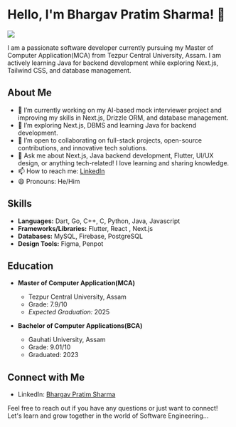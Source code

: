 # Hello, I'm Bhargav Pratim Sharma! 👋

![](https://komarev.com/ghpvc/?username=bhargav1131&color=green)


I am a passionate software developer currently pursuing my Master of Computer Application(MCA) from Tezpur Central University, Assam. I am actively learning Java for backend development while exploring Next.js, Tailwind CSS, and database management.

## About Me
- 🚀 I’m currently working on my AI-based mock interviewer project and improving my skills in Next.js, Drizzle ORM, and database management.
- 🌱 I’m exploring Next.js, DBMS and learning Java for backend development.
- 🤝 I’m open to collaborating on full-stack projects, open-source contributions, and innovative tech solutions.
- 💬 Ask me about Next.js, Java backend development, Flutter, UI/UX design, or anything tech-related! I love learning and sharing knowledge.
- 📫 How to reach me: [LinkedIn](https://www.linkedin.com/in/bhargav1131/)
- 😄 Pronouns: He/Him

## Skills

- **Languages:** Dart, Go, C++, C, Python, Java, Javascript
- **Frameworks/Libraries:** Flutter, React , Next.js
- **Databases:** MySQL, Firebase, PostgreSQL
- **Design Tools:** Figma, Penpot


## Education

- **Master of Computer Application(MCA)**
  - Tezpur Central University, Assam
  - Grade: 7.9/10
  - _Expected Graduation:_ 2025
 
- **Bachelor of Computer Applications(BCA)**
   - Gauhati University, Assam
   - Grade: 9.01/10
   - Graduated: 2023

## Connect with Me

- LinkedIn: [Bhargav Pratim Sharma](https://www.linkedin.com/in/bhargav1131/)

Feel free to reach out if you have any questions or just want to connect! Let's learn and grow together in the world of Software Engineering...
